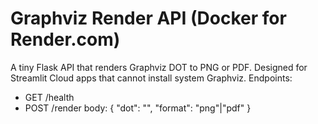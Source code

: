 # Graphviz Render API (Docker for Render.com)
A tiny Flask API that renders Graphviz DOT to PNG or PDF. Designed for Streamlit Cloud apps that cannot install system Graphviz.
Endpoints:
- GET /health
- POST /render  body: { "dot": "<dot>", "format": "png"|"pdf" }
